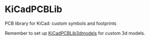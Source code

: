 # KiCadPCBLib
PCB library for KiCad: custom symbols and footprints

Remember to set up [KiCadPCBLib3dmodels](https://github.com/mesondynamics/KiCadPCBLib3dmodels) for custom 3d models.
